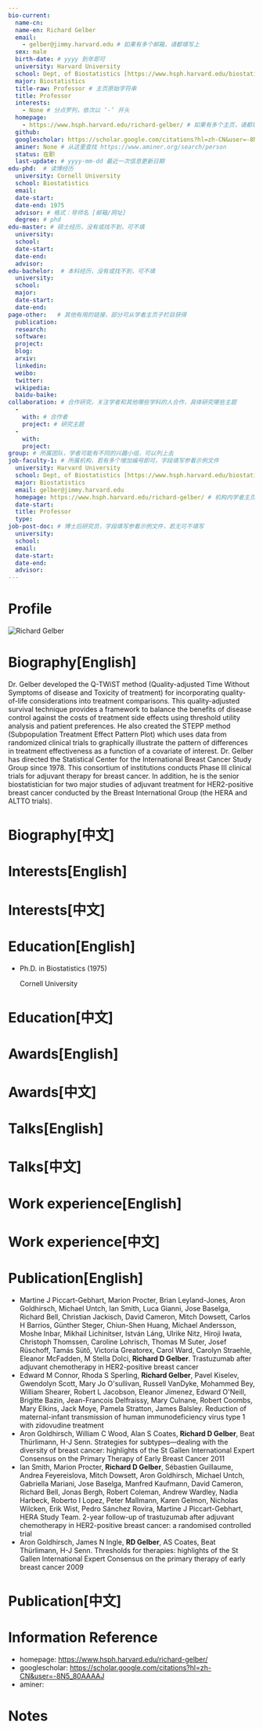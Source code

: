 ```yaml
---
bio-current:
  name-cn: 
  name-en: Richard Gelber
  email: 
    - gelber@jimmy.harvard.edu # 如果有多个邮箱，请都填写上
  sex: male
  birth-date: # yyyy 到年即可
  university: Harvard University 
  school: Dept, of Biostatistics [https://www.hsph.harvard.edu/biostatistics] # 格式：学院名称[学院官网链接]
  major: Biostatistics
  title-raw: Professor # 主页原始字符串 
  title: Professor
  interests: 
    - None # 分点罗列，依次以 ‘-’ 开头
  homepage: 
    - https://www.hsph.harvard.edu/richard-gelber/ # 如果有多个主页，请都填写上
  github: 
  googlescholar: https://scholar.google.com/citations?hl=zh-CN&user=-8N5_80AAAAJ 
  aminer: None # 从这里查找 https://www.aminer.org/search/person
  status: 在职
  last-update: # yyyy-mm-dd 最近一次信息更新日期
edu-phd:  # 读博经历
  university: Cornell University
  school: Biostatistics
  email: 
  date-start: 
  date-end: 1975
  advisor: # 格式：导师名 [邮箱/网址]
  degree: # phd
edu-master: # 硕士经历，没有或找不到，可不填
  university: 
  school: 
  date-start: 
  date-end: 
  advisor:
edu-bachelor:  # 本科经历，没有或找不到，可不填
  university: 
  school: 
  major: 
  date-start: 
  date-end: 
page-other:   # 其他有用的链接，部分可从学者主页子栏目获得
  publication: 
  research: 
  software: 
  project: 
  blog: 
  arxiv: 
  linkedin: 
  weibo:
  twitter:
  wikipedia:
  baidu-baike:
collaboration: # 合作研究，关注学者和其他哪些学科的人合作，具体研究哪些主题
  - 
    with: # 合作者
    project: # 研究主题
  - 
    with: 
    project: 
group: # 所属团队，学者可能有不同的兴趣小组，可以列上去
job-faculty-1: # 所属机构，若有多个增加编号即可，字段填写参看示例文件
  university: Harvard University 
  school: Dept, of Biostatistics [https://www.hsph.harvard.edu/biostatistics] # 格式：学院名称[学院官网链接]
  major: Biostatistics
  email: gelber@jimmy.harvard.edu
  homepage: https://www.hsph.harvard.edu/richard-gelber/ # 机构内学者主页
  date-start: 
  title: Professor
  type: 
job-post-doc: # 博士后研究员，字段填写参看示例文件，若无可不填写
  university: 
  school: 
  email: 
  date-start: 
  date-end: 
  advisor: 
---
```


# Profile

![Richard Gelber](https://cdn1.sph.harvard.edu/wp-content/uploads/sites/534/2012/09/siteheader.jpg)

# Biography[English]

Dr. Gelber developed the Q-TWiST method (Quality-adjusted Time Without Symptoms of disease and Toxicity of treatment) for incorporating quality-of-life considerations into treatment comparisons. This quality-adjusted survival technique provides a framework to balance the benefits of disease control against the costs of treatment side effects using threshold utility analysis and patient preferences. He also created the STEPP method (Subpopulation Treatment Effect Pattern Plot) which uses data from randomized clinical trials to graphically illustrate the pattern of differences in treatment effectiveness as a function of a covariate of interest. Dr. Gelber has directed the Statistical Center for the International Breast Cancer Study Group since 1978. This consortium of institutions conducts Phase III clinical trials for adjuvant therapy for breast cancer. In addition, he is the senior biostatistician for two major studies of adjuvant treatment for HER2-positive breast cancer conducted by the Breast International Group (the HERA and ALTTO trials).

# Biography[中文]

# Interests[English]

# Interests[中文]

# Education[English]

- Ph.D. in Biostatistics (1975)
    
    Cornell University

# Education[中文]

# Awards[English]

# Awards[中文]

# Talks[English]

# Talks[中文]

# Work experience[English]

# Work experience[中文]

# Publication[English]

- Martine J Piccart-Gebhart, Marion Procter, Brian Leyland-Jones, Aron Goldhirsch, Michael Untch, Ian Smith, Luca Gianni, Jose Baselga, Richard Bell, Christian Jackisch, David Cameron, Mitch Dowsett, Carlos H Barrios, Günther Steger, Chiun-Shen Huang, Michael Andersson, Moshe Inbar, Mikhail Lichinitser, István Láng, Ulrike Nitz, Hiroji Iwata, Christoph Thomssen, Caroline Lohrisch, Thomas M Suter, Josef Rüschoff, Tamás Sütő, Victoria Greatorex, Carol Ward, Carolyn Straehle, Eleanor McFadden, M Stella Dolci, **Richard D Gelber**. Trastuzumab after adjuvant chemotherapy in HER2-positive breast cancer
- Edward M Connor, Rhoda S Sperling, **Richard Gelber**, Pavel Kiselev, Gwendolyn Scott, Mary Jo O'sullivan, Russell VanDyke, Mohammed Bey, William Shearer, Robert L Jacobson, Eleanor Jimenez, Edward O'Neill, Brigitte Bazin, Jean-Francois Delfraissy, Mary Culnane, Robert Coombs, Mary Elkins, Jack Moye, Pamela Stratton, James Balsley. Reduction of maternal-infant transmission of human immunodeficiency virus type 1 with zidovudine treatment
- Aron Goldhirsch, William C Wood, Alan S Coates, **Richard D Gelber**, Beat Thürlimann, H-J Senn. Strategies for subtypes—dealing with the diversity of breast cancer: highlights of the St Gallen International Expert Consensus on the Primary Therapy of Early Breast Cancer 2011
- Ian Smith, Marion Procter, **Richard D Gelber**, Sébastien Guillaume, Andrea Feyereislova, Mitch Dowsett, Aron Goldhirsch, Michael Untch, Gabriella Mariani, Jose Baselga, Manfred Kaufmann, David Cameron, Richard Bell, Jonas Bergh, Robert Coleman, Andrew Wardley, Nadia Harbeck, Roberto I Lopez, Peter Mallmann, Karen Gelmon, Nicholas Wilcken, Erik Wist, Pedro Sánchez Rovira, Martine J Piccart-Gebhart, HERA Study Team. 2-year follow-up of trastuzumab after adjuvant chemotherapy in HER2-positive breast cancer: a randomised controlled trial
- Aron Goldhirsch, James N Ingle, **RD Gelber**, AS Coates, Beat Thürlimann, H-J Senn. Thresholds for therapies: highlights of the St Gallen International Expert Consensus on the primary therapy of early breast cancer 2009

# Publication[中文]

# Information Reference

-  homepage: https://www.hsph.harvard.edu/richard-gelber/
-  googlescholar: https://scholar.google.com/citations?hl=zh-CN&user=-8N5_80AAAAJ
-  aminer: 

# Notes